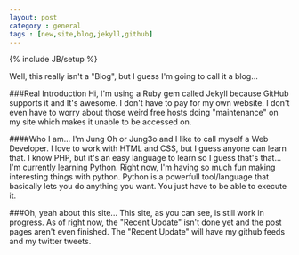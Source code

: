 ```yaml
---
layout: post
category : general
tags : [new,site,blog,jekyll,github]
---
```

{% include JB/setup %}

Well, this really isn't a "Blog", but I guess I'm going to call it a blog...

###Real Introduction
Hi, I'm using a Ruby gem called Jekyll because GitHub supports it and It's awesome. I don't have to pay for my own website. I don't even have to worry about those weird free hosts doing "maintenance" on my site which makes it unable to be accessed on.

####Who I am...
I'm Jung Oh or Jung3o and I like to call myself a Web Developer. I love to work with HTML and CSS, but I guess anyone can learn that. I know PHP, but it's an easy language to learn so I guess that's that... I'm currently learning Python. Right now, I'm having so much fun making interesting things with python. Python is a powerfull tool/language that basically lets you do anything you want. You just have to be able to execute it.

###Oh, yeah about this site...
This site, as you can see, is still work in progress. As of right now, the "Recent Update" isn't done yet and the post pages aren't even finished. The "Recent Update" will have my github feeds and my twitter tweets.